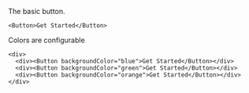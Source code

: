 The basic button.

```
<Button>Get Started</Button>
```

Colors are configurable

```
<div>
  <div><Button backgroundColor="blue">Get Started</Button></div>
  <div><Button backgroundColor="green">Get Started</Button></div>
  <div><Button backgroundColor="orange">Get Started</Button></div>
</div>
```
